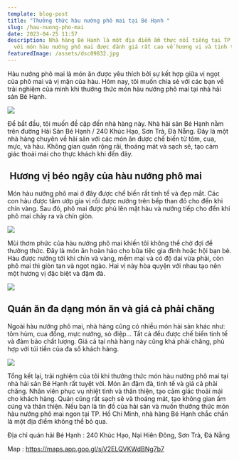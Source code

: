 ```yaml
---
template: blog-post
title: "Thưởng thức hàu nướng phô mai tại Bé Hạnh "
slug: /hau-nuong-pho-mai
date: 2023-04-25 11:57
description: Nhà hàng Bé Hạnh là một địa điểm ẩm thực nổi tiếng tại TP. Đà Nẵng
  với món hàu nướng phô mai được đánh giá rất cao về hương vị và tinh tế.
featuredImage: /assets/dsc09832.jpg
---
```

Hàu nướng phô mai là món ăn được yêu thích bởi sự kết hợp giữa vị ngọt của phô mai và vị mặn của hàu. Hôm nay, tôi muốn chia sẻ với các bạn về trải nghiệm của mình khi thưởng thức món hàu nướng phô mai tại nhà hải sản Bé Hạnh.

![](/assets/dsc09832.jpg)

Để bắt đầu, tôi muốn đề cập đến nhà hàng này. Nhà hải sản Bé Hạnh nằm trên đường Hải Sản Bé Hạnh / 240 Khúc Hạo, Sơn Trà, Đà Nẵng. Đây là một nhà hàng chuyên về hải sản với các món ăn được chế biến từ tôm, cua, mực, và hàu. Không gian quán rộng rãi, thoáng mát và sạch sẽ, tạo cảm giác thoải mái cho thực khách khi đến đây.

##  Hương vị béo ngậy của hàu nướng phô mai

Món hàu nướng phô mai ở đây được chế biến rất tinh tế và đẹp mắt. Các con hàu được tẩm ướp gia vị rồi được nướng trên bếp than đỏ cho đến khi chín vàng. Sau đó, phô mai được phủ lên mặt hàu và nướng tiếp cho đến khi phô mai chảy ra và chín giòn.

![](/assets/dsc09830.jpg)

Mùi thơm phức của hàu nướng phô mai khiến tôi không thể chờ đợi để thưởng thức. Đây là món ăn hoàn hảo cho bữa tiệc gia đình hoặc hội bạn bè. Hàu được nướng tới khi chín và vàng, mềm mại và có độ dai vừa phải, còn phô mai thì giòn tan và ngọt ngào. Hai vị này hòa quyện với nhau tạo nên một hương vị đặc biệt và đậm đà.

![](/assets/dsc09802.jpg)

## Q﻿uán ăn đa dạng món ăn và giá cả phải chăng

Ngoài hàu nướng phô mai, nhà hàng cũng có nhiều món hải sản khác như: tôm hùm, cua đồng, mực nướng, sò điệp… Tất cả đều được chế biến tinh tế và đảm bảo chất lượng. Giá cả tại nhà hàng này cũng khá phải chăng, phù hợp với túi tiền của đa số khách hàng.

![](/assets/dsc09801.jpg)

Tổng kết lại, trải nghiệm của tôi khi thưởng thức món hàu nướng phô mai tại nhà hải sản Bé Hạnh rất tuyệt vời. Món ăn đậm đà, tinh tế và giá cả phải chăng. Nhân viên phục vụ nhiệt tình và thân thiện, tạo cảm giác thoải mái cho khách hàng. Quán cũng rất sạch sẽ và thoáng mát, tạo không gian ấm cúng và thân thiện. Nếu bạn là tín đồ của hải sản và muốn thưởng thức món hàu nướng phô mai ngon tại TP. Hồ Chí Minh, nhà hàng Bé Hạnh chắc chắn là một địa điểm không thể bỏ qua.

Địa chỉ quán hải Bé Hạnh : 240 Khúc Hạo, Nại Hiên Đông, Sơn Trà, Đà Nẵng

M﻿ap : https://maps.app.goo.gl/sjV2ELQVKWdBNg7b7